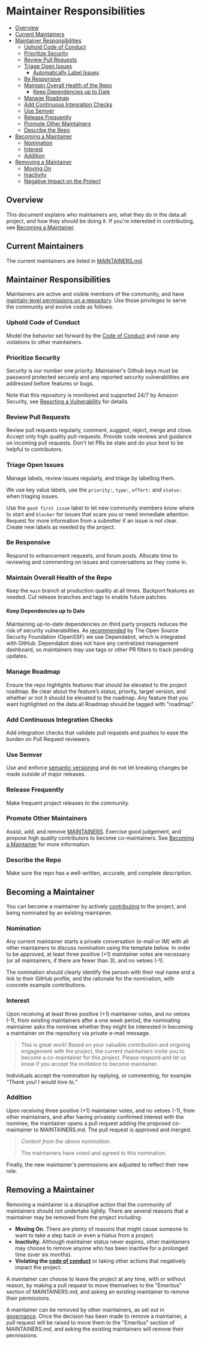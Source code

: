 # Maintainer Responsibilities

- [Overview](#overview)
- [Current Maintainers](#current-maintainers)
- [Maintainer Responsibilities](#maintainer-responsibilities)
    - [Uphold Code of Conduct](#uphold-code-of-conduct)
    - [Prioritize Security](#prioritize-security)
    - [Review Pull Requests](#review-pull-requests)
    - [Triage Open Issues](#triage-open-issues)
        - [Automatically Label Issues](#automatically-label-issues)
    - [Be Responsive](#be-responsive)
    - [Maintain Overall Health of the Repo](#maintain-overall-health-of-the-repo)
        - [Keep Dependencies up to Date](#keep-dependencies-up-to-date)
    - [Manage Roadmap](#manage-roadmap)
    - [Add Continuous Integration Checks](#add-continuous-integration-checks)
    - [Use Semver](#use-semver)
    - [Release Frequently](#release-frequently)
    - [Promote Other Maintainers](#promote-other-maintainers)
    - [Describe the Repo](#describe-the-repo)
- [Becoming a Maintainer](#becoming-a-maintainer)
    - [Nomination](#nomination)
    - [Interest](#interest)
    - [Addition](#addition)
- [Removing a Maintainer](#removing-a-maintainer)
    - [Moving On](#moving-on)
    - [Inactivity](#inactivity)
    - [Negative Impact on the Project](#negative-impact-on-the-project)

## Overview

This document explains who maintainers are, what they do in the data.all project, and how they should be doing it. 
If you're interested in contributing, see [Becoming a Maintainer](#becoming-a-maintainer).

## Current Maintainers

The current maintainers are listed in [MAINTAINERS.md](MAINTAINERS.md).

## Maintainer Responsibilities

Maintainers are active and visible members of the community, and have [maintain-level permissions on a repository](https://docs.github.com/en/organizations/managing-access-to-your-organizations-repositories/repository-permission-levels-for-an-organization). Use those privileges to serve the community and evolve code as follows.

### Uphold Code of Conduct

Model the behavior set forward by the [Code of Conduct](CODE_OF_CONDUCT.md) and raise any violations to other maintainers.

### Prioritize Security

Security is our number one priority. Maintainer's Github keys must be password protected securely and any reported security vulnerabilities are addressed before features or bugs.

Note that this repository is monitored and supported 24/7 by Amazon Security, see [Reporting a Vulnerability](SECURITY.md) for details.

### Review Pull Requests

Review pull requests regularly, comment, suggest, reject, merge and close. Accept only high quality pull-requests. Provide code reviews and guidance on incoming pull requests. Don't let PRs be stale and do your best to be helpful to contributors.

### Triage Open Issues

Manage labels, review issues regularly, and triage by labelling them.

We use key value labels, use the `priority:`, `type:`, `effort:` and `status:` when triaging issues.

Use the `good first issue` label to let new community members know where to start and `blocker` for issues that scare you or need immediate attention. Request for more information from a submitter if an issue is not clear. Create new labels as needed by the project.

### Be Responsive

Respond to enhancement requests, and forum posts. Allocate time to reviewing and commenting on issues and conversations as they come in.

### Maintain Overall Health of the Repo

Keep the `main` branch at production quality at all times. Backport features as needed. Cut release branches and tags to enable future patches.

#### Keep Dependencies up to Date

Maintaining up-to-date dependencies on third party projects reduces the risk of security vulnerabilities. As 
[recommended](https://github.com/ossf/scorecard/blob/main/docs/checks.md#dependency-update-tool) by 
The Open Source Security Foundation (OpenSSF)  we use Dependabot, which is integrated with GitHub. Dependabot does not 
have any centralized management dashboard, so maintainers may use tags or other PR filters to track pending updates.

### Manage Roadmap

Ensure the repo highlights features that should be elevated to the project roadmap. Be clear about the feature’s status, 
priority, target version, and whether or not it should be elevated to the roadmap. Any feature that you want highlighted 
on the data.all Roadmap should be tagged with "roadmap".

### Add Continuous Integration Checks

Add integration checks that validate pull requests and pushes to ease the burden on Pull Request reviewers.

### Use Semver

Use and enforce [semantic versioning](https://semver.org/) and do not let breaking changes be made outside of major releases.

### Release Frequently

Make frequent project releases to the community.

### Promote Other Maintainers

Assist, add, and remove [MAINTAINERS](MAINTAINERS.md). Exercise good judgement, and propose high quality contributors to become co-maintainers. See [Becoming a Maintainer](#becoming-a-maintainer) for more information.

### Describe the Repo

Make sure the repo has a well-written, accurate, and complete description.
## Becoming a Maintainer

You can become a maintainer by actively [contributing](CONTRIBUTING.md) to the project, and being nominated by an existing maintainer.

### Nomination

Any current maintainer starts a private conversation (e-mail or IM) with all other maintainers to discuss nomination using the template below. 
In order to be approved, at least three positive (+1) maintainer votes are necessary (or all maintainers, if there are fewer than 3), and no vetoes (-1).

The nomination should clearly identify the person with their real name and a link to their GitHub profile, and the 
rationale for the nomination, with concrete example contributions.

### Interest

Upon receiving at least three positive (+1) maintainer votes, and no vetoes (-1), from existing maintainers after a one week period, the nominating maintainer asks the nominee whether they might be interested in becoming a maintainer on the repository via private e-mail message.

> This is great work! Based on your valuable contribution and ongoing engagement with the project, the current maintainers invite you to become a co-maintainer for this project. Please respond and let us know if you accept the invitation to become maintainer.

Individuals accept the nomination by replying, or commenting, for example _"Thank you! I would love to."_

### Addition

Upon receiving three positive (+1) maintainer votes, and no vetoes (-1), from other maintainers, and after having privately confirmed interest with the nominee, the maintainer opens a pull request adding the proposed co-maintainer to MAINTAINERS.md. The pull request is approved and merged.

> _Content from the above nomination._
>
> The maintainers have voted and agreed to this nomination.

Finally, the new maintainer's permissions are adjusted to reflect their new role.

## Removing a Maintainer

Removing a maintainer is a disruptive action that the community of maintainers should not undertake lightly. There are several reasons that a maintainer may be removed from the project including:

- **Moving On.** There are plenty of reasons that might cause someone to want to take a step back or even a hiatus from a project.
- **Inactivity.** Although maintainer status never expires, other maintainers may choose to remove anyone who has been inactive for a prolonged time (over six months).
- **Violating the [code of conduct](./CODE_OF_CONDUCT.md)** or taking other actions that negatively impact the project.

A maintainer can choose to leave the project at any time, with or without reason, by making a pull request to move themselves to the "Emeritus" section of MAINTAINERS.md, and asking an existing maintainer to remove their permissions.

A maintainer can be removed by other maintainers, as set out in [governance](./GOVERNANCE.md).  Once the decision has been made to remove a maintainer, a pull request will be raised to move them to the "Emeritus" section of MAINTAINERS.md, and asking the existing maintainers will remove their permissions.
